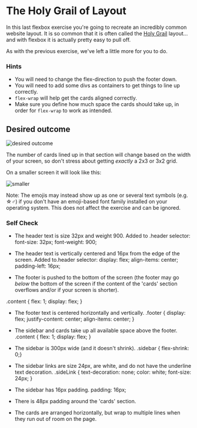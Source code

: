 # The Holy Grail of Layout

In this last flexbox exercise you're going to recreate an incredibly common website layout. It is so common that it is often called the [Holy Grail](https://www.google.com/search?q=holy+grail+layout&tbm=isch&sclient=img) layout... and with flexbox it is actually pretty easy to pull off.

As with the previous exercise, we've left a little more for you to do.

### Hints

- You will need to change the flex-direction to push the footer down.
- You will need to add some divs as containers to get things to line up correctly.
- `flex-wrap` will help get the cards aligned correctly.
- Make sure you define how much space the cards should take up, in order for `flex-wrap` to work as intended.

## Desired outcome

![desired outcome](./desired-outcome.png)

The number of cards lined up in that section will change based on the width of your screen, so don't stress about getting _exactly_ a 2x3 or 3x2 grid.

On a smaller screen it will look like this:

![smaller](./desired-outcome-smaller.png)

Note: The emojis may instead show up as one or several text symbols (e.g. &#9734;&#9794;) if you don't have an emoji-based font family installed on your operating system. This does not affect the exercise and can be ignored.

### Self Check

- The header text is size 32px and weight 900.
  Added to .header selector:
  font-size: 32px;
  font-weight: 900;

- The header text is vertically centered and 16px from the edge of the screen.
  Added to.header selector:
  display: flex;
  align-items: center;
  padding-left: 16px;

- The footer is pushed to the bottom of the screen (the footer may go _below_ the bottom of the screen if the content of the 'cards' section overflows and/or if your screen is shorter).

.content {
flex: 1;
display: flex;
}

- The footer text is centered horizontally and vertically.
  .footer {
  display: flex;
  justify-content: center;
  align-items: center;
  }

- The sidebar and cards take up all available space above the footer.
  .content {
  flex: 1;
  display: flex;
  }

- The sidebar is 300px wide (and it doesn't shrink).
  .sidebar {
  flex-shrink: 0;}

- The sidebar links are size 24px, are white, and do not have the underline text decoration.
  .sideLink {
  text-decoration: none;
  color: white;
  font-size: 24px;
  }

- The sidebar has 16px padding.
  padding: 16px;
- There is 48px padding around the 'cards' section.

- The cards are arranged horizontally, but wrap to multiple lines when they run out of room on the page.
